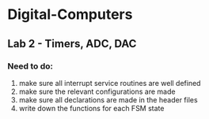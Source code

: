 # Digital-Computers

## Lab 2 - Timers, ADC, DAC

### Need to do:
1. make sure all interrupt service routines are well defined
2. make sure the relevant configurations are made 
3. make sure all declarations are made in the header files
4. write down the functions for each FSM state